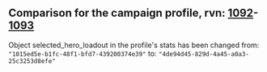 ## Comparison for the campaign profile, rvn: [1092](https://github.com/PRO100KatYT/FortniteProfileRevisions/tree/main/profiles/campaign/1092%20campaign.json)-[1093](https://github.com/PRO100KatYT/FortniteProfileRevisions/tree/main/profiles/campaign/1093%20campaign.json)

Object selected_hero_loadout in the profile's stats has been changed from: `"1015ed5e-b1fc-48f1-bfd7-439200374e39"` to: `"4de94d45-829d-4a45-a0a3-25c3253d8efe"`
<br><br>
